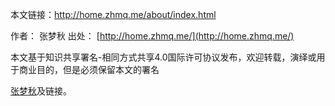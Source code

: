 本文链接：http://home.zhmq.me/about/index.html

作者：
张梦秋
出处：
[http://home.zhmq.me/](http://home.zhmq.me/)

本文基于知识共享署名-相同方式共享4.0国际许可协议发布，欢迎转载，演绎或用于商业目的，但是必须保留本文的署名

[张梦秋](http://home.zhmq.me/)及链接。